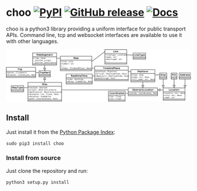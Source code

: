 # choo [![PyPI](https://img.shields.io/pypi/pyversions/choo.svg)]() [![GitHub release](https://img.shields.io/github/release/codingcatgirl/choo.svg)]() [![Docs](https://readthedocs.org/projects/choo/badge/?version=latest)](https://choo.readthedocs.org/)



choo is a python3 library providing a uniform interface for public transport APIs. Command line, tcp and websocket interfaces are available to use it with other languages.

![UML Model Overview](uml.png)

## Install

Just install it from the [Python Package Index](https://pypi.python.org/pypi/choo):

```
sudo pip3 install choo
```

### Install from source

Just clone the repository and run:

```
python3 setup.py install
```
